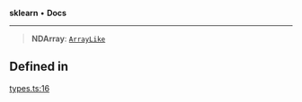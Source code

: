**sklearn** • **Docs**

***

> **NDArray**: [`ArrayLike`](ArrayLike.md)

## Defined in

[types.ts:16](https://github.com/transitive-bullshit/scikit-learn-ts/blob/e59c23d4803055797e663e330d0a58f2245dd145/packages/sklearn/src/types.ts#L16)
